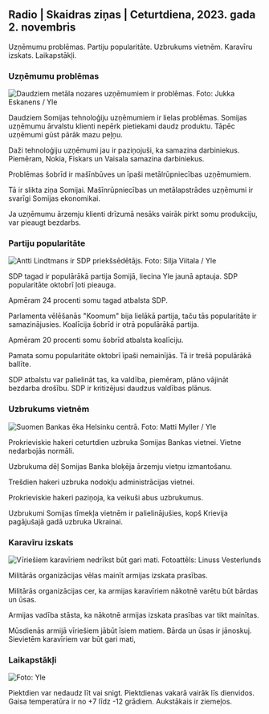 ## Radio \| Skaidras ziņas \| Ceturtdiena, 2023. gada 2. novembris

Uzņēmumu problēmas. Partiju popularitāte. Uzbrukums vietnēm. Karavīru izskats. Laikapstākļi.

### Uzņēmumu problēmas

![Daudziem metāla nozares uzņēmumiem ir problēmas. Foto: Jukka Eskanens / Yle](https://images.cdn.yle.fi/image/upload/c_crop,h_2268,w_4031,x_0,y_410/ar_1.7777777777777777,c_fill,g_faces,h_1270./w_prd_615.0q_auto:eco/f_auto/fl_lossy/v1698216498/39-11907536538b9d499762)

Daudziem Somijas tehnoloģiju uzņēmumiem ir lielas problēmas. Somijas uzņēmumu ārvalstu klienti nepērk pietiekami daudz produktu. Tāpēc uzņēmumi gūst pārāk mazu peļņu.

Daži tehnoloģiju uzņēmumi jau ir paziņojuši, ka samazina darbiniekus. Piemēram, Nokia, Fiskars un Vaisala samazina darbiniekus.

Problēmas šobrīd ir mašīnbūves un īpaši metālrūpniecības uzņēmumiem.

Tā ir slikta ziņa Somijai. Mašīnrūpniecības un metālapstrādes uzņēmumi ir svarīgi Somijas ekonomikai.

Ja uzņēmumu ārzemju klienti drīzumā nesāks vairāk pirkt somu produkciju, var pieaugt bezdarbs.

### Partiju popularitāte

![Antti Lindtmans ir SDP priekšsēdētājs. Foto: Silja Viitala / Yle](https://images.cdn.yle.fi/image/upload/c_crop,h_2241,w_3984,x_0,y_0/ar_1.7777777777777777,c_fill,g_faces,h_675,0/dpr1_200,/.q_auto:eco/f_auto/fl_lossy/v1696930784/39-118400565251b6be058f)

SDP tagad ir populārākā partija Somijā, liecina Yle jaunā aptauja. SDP popularitāte oktobrī ļoti pieauga.

Apmēram 24 procenti somu tagad atbalsta SDP.

Parlamenta vēlēšanās "Koomum" bija lielākā partija, taču tās popularitāte ir samazinājusies. Koalīcija šobrīd ir otrā populārākā partija.

Apmēram 20 procenti somu šobrīd atbalsta koalīciju.

Pamata somu popularitāte oktobrī īpaši nemainījās. Tā ir trešā populārākā ballīte.

SDP atbalstu var palielināt tas, ka valdība, piemēram, plāno vājināt bezdarba drošību. SDP ir kritizējusi daudzus valdības plānus.

### Uzbrukums vietnēm

![Suomen Bankas ēka Helsinku centrā. Foto: Matti Myller / Yle ](https://images.cdn.yle.fi/image/upload/c_crop,h_1391,w_2472,x_0,y_112/ar_1.7777777777777777,c_fill,g_faces,h_1215./w_prdq_auto:eco/f_auto/fl_lossy/v1587997073/39-6686595ea6e8fc70cab)

Prokrieviskie hakeri ceturtdien uzbruka Somijas Bankas vietnei. Vietne nedarbojās normāli.

Uzbrukuma dēļ Somijas Banka bloķēja ārzemju vietņu izmantošanu.

Trešdien hakeri uzbruka nodokļu administrācijas vietnei.

Prokrieviskie hakeri paziņoja, ka veikuši abus uzbrukumus.

Uzbrukumi Somijas tīmekļa vietnēm ir palielinājušies, kopš Krievija pagājušajā gadā uzbruka Ukrainai.

### Karavīru izskats

![Vīriešiem karavīriem nedrīkst būt gari mati. Fotoattēls: Linuss Vesterlunds](https://images.cdn.yle.fi/image/upload/c_crop,h_3375,w_6000,x_0,y_522/ar_1.777777777777777,c_fill,g_faces,h_675,/dpr_auto1eco/f_auto/fl_lossy/v1688460639/39-113784464a3db01e8a65)

Militārās organizācijas vēlas mainīt armijas izskata prasības.

Militārās organizācijas cer, ka armijas karavīriem nākotnē varētu būt bārdas un ūsas.

Armijas vadība stāsta, ka nākotnē armijas izskata prasības var tikt mainītas.

Mūsdienās armijā vīriešiem jābūt īsiem matiem. Bārda un ūsas ir jānoskuj. Sievietēm karavīriem var būt gari mati,

### Laikapstākļi

![ Foto: Yle](https://images.cdn.yle.fi/image/upload/c_crop,h_1080,w_1919,x_0,y_0/ar_1.7777777777777777,c_fill,g_faces,h_675/d_prq_120.:eco/f_auto/fl_lossy/v1698940434/39-11951316543c5fbc620f)

Piektdien var nedaudz līt vai snigt. Piektdienas vakarā vairāk līs dienvidos. Gaisa temperatūra ir no +7 līdz -12 grādiem. Aukstākais ir ziemeļos.